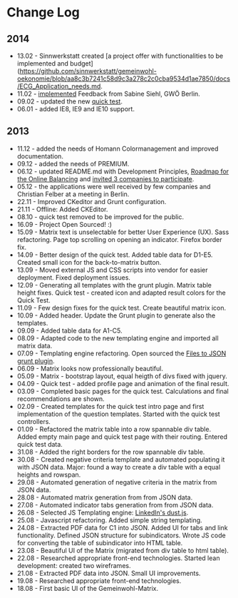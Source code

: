 # Change Log

## 2014

* 13.02 - Sinnwerkstatt created [a project offer with functionalities to be implemented and budget](https://github.com/sinnwerkstatt/gemeinwohl-oekonomie/blob/aa8c3b7241c58d9c3a278c2c0cba9534d1ae7850/docs/ECG_Application_needs.md.
* 11.02 - [implemented](https://github.com/sinnwerkstatt/gemeinwohl-oekonomie/commit/2385a106bbbe9e246ad6719d429986f7b8eb184f) Feedback from Sabine Siehl, GWÖ Berlin.
* 09.02 - updated the new [quick test](sinnwerkstatt.github.io/gemeinwohl-oekonomie/test.html).
* 06.01 - added IE8, IE9 and IE10 support.

## 2013

* 11.12 - added the needs of Homann Colormanagement and improved documentation.
* 09.12 - added the needs of PREMIUM.
* 06.12 - updated README.md with Development Principles, [Roadmap for the Online Balancing](ECG_Online_Balancing_Roadmap_de.md) and [invited 3 companies to participate](docs/ECG_Online_Balancing_Roadmap_de.md#mitgestalten).
* 05.12 - the applications were well received by few companies and Christian Felber at a meeting in Berlin.
* 22.11 - Improved CKeditor and Grunt configuration.
* 21.11 - Offline: Added CKEditor.
* 08.10 - quick test removed to be improved for the public.
* 16.09 - Project Open Sourced! :)
* 15.09 - Matrix text is unselectable for better User Experience (UX). Sass refactoring. Page top scrolling on opening an indicator. Firefox border fix.
* 14.09 - Better design of the quick test. Added table data for D1-E5. Created small icon for the back-to-matrix button.
* 13.09 - Moved external JS and CSS scripts into vendor for easier deployment. Fixed deployment issues.
* 12.09 - Generating all templates with the grunt plugin. Matrix table height fixes. Quick test - created icon and adapted result colors for the Quick Test.
* 11.09 - Few design fixes for the quick test. Create beautiful matrix icon.
* 10.09 - Added header. Update the Grunt plugin to generate also the templates.
* 09.09 - Added table data for A1-C5.
* 08.09 - Adapted code to the new templating engine and imported all matrix data.
* 07.09 - Templating engine refactoring. Open sourced the [Files to JSON grunt plugin](https://github.com/sinnwerkstatt/grunt-files-to-json-appender).
* 06.09 - Matrix looks now professionally beautiful.
* 05.09 - Matrix - bootstrap layout, equal heigth of divs fixed with jquery.
* 04.09 - Quick test - added profile page and animation of the final result.
* 03.09 - Completed basic pages for the quick test. Calculations and final recommendations are shown.
* 02.09 - Created templates for the quick test intro page and first implementation of the question templates. Started with the quick test controllers.
* 01.09 - Refactored the matrix table into a row spannable div table. Added empty main page and quick test page with their routing. Entered quick test data.
* 31.08 - Added the right borders for the row spannable div table.
* 30.08 - Created negative criteria template and automated populating it with JSON data. Major: found a way to create a div table with a equal heights and rowspan.
* 29.08 - Automated generation of negative criteria in the matrix from JSON data.
* 28.08 - Automated matrix generation from from JSON data.
* 27.08 - Automated indicator tabs generation from from JSON data.
* 26.08 - Selected JS Templating engine: [LinkedIn's dust.js](http://linkedin.github.io/dustjs/).
* 25.08 - Javascript refactoring. Added simple string templating.
* 24.08 - Extracted PDF data for C1 into JSON. Added UI for tabs and link functionality. Defined JSON structure for subindicators. Wrote JS code for converting the table of subindicator into HTML table.
* 23.08 - Beautiful UI of the Matrix (migrated from div table to html table).
* 22.08 - Researched appropriate front-end technologies. Started lean development: created two wireframes.
* 21.08 - Extracted PDF data into JSON. Small UI improvements.
* 19.08 - Researched appropriate front-end technologies.
* 18.08 - First basic UI of the Gemeinwohl-Matrix.
